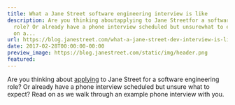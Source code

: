 ```yaml
---
title: What a Jane Street software engineering interview is like
description: Are you thinking aboutapplying to Jane Streetfor a software engineering
  role? Or already have a phone interview scheduled but unsurewhat to expect? Read
  on a...
url: https://blog.janestreet.com/what-a-jane-street-dev-interview-is-like/
date: 2017-02-28T00:00:00-00:00
preview_image: https://blog.janestreet.com/static/img/header.png
featured:
---
```


<p>Are you thinking about
<a href="https://www.janestreet.com/join-jane-street/apply/">applying</a> to Jane Street
for a software engineering role? Or already have a phone interview scheduled but unsure
what to expect? Read on as we walk through an example phone interview with you.</p>

